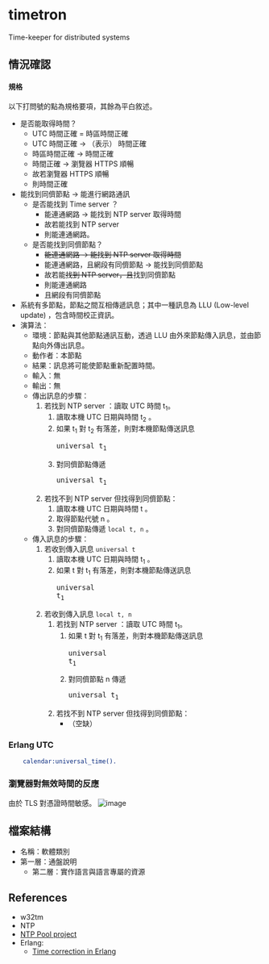 # timetron
Time-keeper for distributed systems

## 情況確認
#### 規格
以下打問號的點為規格要項，其餘為平白敘述。
- 是否能取得時間？
  - UTC 時間正確 = 時區時間正確
  - UTC 時間正確 -> （表示） 時間正確
  - 時區時間正確 -> 時間正確
  - 時間正確 -> 瀏覽器 HTTPS 順暢
  - 故若瀏覽器 HTTPS 順暢
  - 則時間正確
- 能找到同儕節點 -> 能進行網路通訊
  - 是否能找到 Time server ？
    - 能連通網路 -> 能找到 NTP server 取得時間
    - 故若能找到 NTP server
    - 則能連通網路。
  - 是否能找到同儕節點？
    - <strike>能連通網路 -> 能找到 NTP server 取得時間</strike>
    - 能連通網路，且網段有同儕節點 -> 能找到同儕節點 
    - 故若能<strike>找到 NTP server，且</strike>找到同儕節點
    - 則能連通網路
    - 且網段有同儕節點
- 系統有多節點，節點之間互相傳遞訊息；其中一種訊息為 LLU (Low-level update) ，包含時間校正資訊。
- 演算法：
  - 環境：節點與其他節點通訊互動，透過 LLU 由外來節點傳入訊息，並由節點向外傳出訊息。
  - 動作者：本節點
  - 結果：訊息將可能使節點重新配置時間。
  - 輸入：無
  - 輸出：無
  - 傳出訊息的步驟：
    1. 若找到 NTP server ：讀取 UTC 時間 t<sub>1</sub>。
       1. 讀取本機 UTC 日期與時間 t<sub>2</sub> 。
       1. 如果 t<sub>1</sub> 對 t<sub>2</sub> 有落差，則對本機節點傳送訊息 <pre>universal t<sub>1</sub></pre>
       1. 對同儕節點傳遞 <pre>universal t<sub>1</sub></pre>
    1. 若找不到 NTP server 但找得到同儕節點：
       1. 讀取本機 UTC 日期與時間 t 。
       1. 取得節點代號 n 。
       1. 對同儕節點傳遞 `local t, n` 。
  - 傳入訊息的步驟：
    1. 若收到傳入訊息 `universal t`
       1. 讀取本機 UTC 日期與時間 t<sub>1</sub> 。
       1. 如果 t 對 t<sub>1</sub> 有落差，則對本機節點傳送訊息 <pre>universal t<sub>1</sub></pre>
    1. 若收到傳入訊息 `local t, n`
       1. 若找到 NTP server ：讀取 UTC 時間 t<sub>1</sub>。
          1. 如果 t 對 t<sub>1</sub> 有落差，則對本機節點傳送訊息 <pre>universal t<sub>1</sub></pre>
          1. 對同儕節點 n 傳遞 <pre>universal t<sub>1</sub></pre>
       1. 若找不到 NTP server 但找得到同儕節點：
          - （空缺）

### Erlang UTC
```Erlang
    calendar:universal_time().
```
### 瀏覽器對無效時間的反應
由於 TLS 對憑證時間敏感。
![image](https://github.com/YauHsien/timetron/assets/595388/ac60be8f-4d2e-416a-88aa-3431a9ca3681)

## 檔案結構
- 名稱：軟體類別
- 第一層：通盤說明
  - 第二層：實作語言與語言專屬的資源

## References
- w32tm
- NTP
- [NTP Pool project](https://www.ntppool.org/en/use.html)
- Erlang:
  - [Time correction in Erlang](https://www.erlang.org/doc/apps/erts/time_correction)
